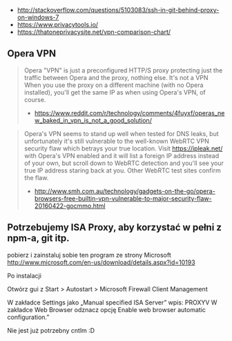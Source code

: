- http://stackoverflow.com/questions/5103083/ssh-in-git-behind-proxy-on-windows-7
- https://www.privacytools.io/
- https://thatoneprivacysite.net/vpn-comparison-chart/

## Opera VPN

> Opera "VPN" is just a preconfigured HTTP/S proxy protecting just the traffic between Opera and the proxy, nothing else. It's not a VPN
> When you use the proxy on a different machine (with no Opera installed), you'll get the same IP as when using Opera's VPN, of course.
> - https://www.reddit.com/r/technology/comments/4fuyxf/operas_new_baked_in_vpn_is_not_a_good_solution/

> Opera's VPN seems to stand up well when tested for DNS leaks, but unfortunately it's still vulnerable to the well-known WebRTC VPN security flaw which betrays your true location.
> Visit https://ipleak.net/ with Opera's VPN enabled and it will list a foreign IP address instead of your own, but scroll down to WebRTC detection and you'll see your true IP address staring back at you. Other WebRTC test sites confirm the flaw.
> - http://www.smh.com.au/technology/gadgets-on-the-go/opera-browsers-free-builtin-vpn-vulnerable-to-major-security-flaw-20160422-gocmmo.html

## Potrzebujemy ISA Proxy, aby korzystać w pełni z npm-a, git itp.

pobierz i zainstaluj sobie ten program ze strony Microsoft
http://www.microsoft.com/en-us/download/details.aspx?id=10193

Po instalacji

Otwórz gui z Start > Autostart > Microsoft Firewall Client Management

W zakładce Settings jako „Manual specified ISA Server” wpis: PROXYV
W zakładce Web Browser odznacz opcję Enable web browser automatic configuration.”

Nie jest już potrzebny cntlm :D
